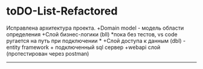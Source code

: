 # toDO-List-Refactored
Исправлена архитектура проекта. 
+Domain model - модель области определения 
+Слой бизнес-логики (bll) *пока без тестов, vs code ругается на путь при подключении * 
+Слой доступа к данным (dbl) - entity framework + подключенный sql сервер 
+webapi слой (протестирован через postman)
***

